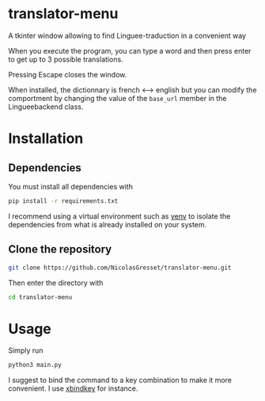 # translator-menu
A tkinter window allowing to find Linguee-traduction in a convenient way

When you execute the program, you can type a word and then press enter to get up to 3 possible translations.

Pressing Escape closes the window.

When installed, the dictionnary is french <--> english but you can modify the comportment by changing the value of the `base_url` member in the Lingueebackend class.

# Installation

## Dependencies

You must install all dependencies with

```bash
pip install -r requirements.txt
```

I recommend using a virtual environment such as [venv](https://docs.python.org/3/library/venv.html) to isolate the dependencies from what is already installed on your system.

## Clone the repository

```bash
git clone https://github.com/NicolasGresset/translator-menu.git
```
Then enter the directory with 
```bash
cd translator-menu
```


# Usage

Simply run
```bash
python3 main.py
```

I suggest to bind the command to a key combination to make it more convenient. I use [xbindkey](https://wiki.archlinux.org/title/Xbindkeys) for instance.